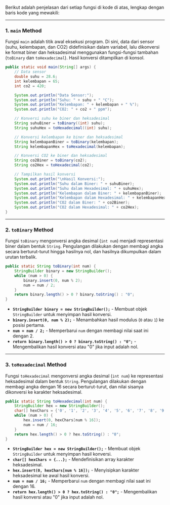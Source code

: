 Berikut adalah penjelasan dari setiap fungsi di kode di atas, lengkap dengan baris kode yang mewakili:

---

### 1. `main` Method
Fungsi `main` adalah titik awal eksekusi program. Di sini, data dari sensor (suhu, kelembapan, dan CO2) didefinisikan dalam variabel, lalu dikonversi ke format biner dan heksadesimal menggunakan fungsi-fungsi tambahan (`toBinary` dan `toHexadecimal`). Hasil konversi ditampilkan di konsol.

```java
public static void main(String[] args) {
    // Data sensor
    double suhu = 28.6;
    int kelembapan = 65;
    int co2 = 420;

    System.out.println("Data Sensor:");
    System.out.println("Suhu: " + suhu + " °C");
    System.out.println("Kelembapan: " + kelembapan + " %");
    System.out.println("CO2: " + co2 + " ppm");

    // Konversi suhu ke biner dan heksadesimal
    String suhuBiner = toBinary((int) suhu);
    String suhuHex = toHexadecimal((int) suhu);

    // Konversi kelembapan ke biner dan heksadesimal
    String kelembapanBiner = toBinary(kelembapan);
    String kelembapanHex = toHexadecimal(kelembapan);

    // Konversi CO2 ke biner dan heksadesimal
    String co2Biner = toBinary(co2);
    String co2Hex = toHexadecimal(co2);

    // Tampilkan hasil konversi
    System.out.println("\nHasil Konversi:");
    System.out.println("Suhu dalam Biner: " + suhuBiner);
    System.out.println("Suhu dalam Hexadesimal: " + suhuHex);
    System.out.println("Kelembapan dalam Biner: " + kelembapanBiner);
    System.out.println("Kelembapan dalam Hexadesimal: " + kelembapanHex);
    System.out.println("CO2 dalam Biner: " + co2Biner);
    System.out.println("CO2 dalam Hexadesimal: " + co2Hex);
}
```

---

### 2. `toBinary` Method
Fungsi `toBinary` mengonversi angka desimal (`int num`) menjadi representasi biner dalam bentuk `String`. Pengulangan dilakukan dengan membagi angka secara berturut-turut hingga hasilnya nol, dan hasilnya dikumpulkan dalam urutan terbalik.

```java
public static String toBinary(int num) {
    StringBuilder binary = new StringBuilder();
    while (num > 0) {
        binary.insert(0, num % 2);
        num = num / 2;
    }
    return binary.length() > 0 ? binary.toString() : "0";
}
```

- **`StringBuilder binary = new StringBuilder();`** - Membuat objek `StringBuilder` untuk menyimpan hasil konversi.
- **`binary.insert(0, num % 2);`** - Menambahkan hasil modulus (`0` atau `1`) ke posisi pertama.
- **`num = num / 2;`** - Memperbarui `num` dengan membagi nilai saat ini dengan 2.
- **`return binary.length() > 0 ? binary.toString() : "0";`** - Mengembalikan hasil konversi atau "0" jika input adalah nol.

---

### 3. `toHexadecimal` Method
Fungsi `toHexadecimal` mengonversi angka desimal (`int num`) ke representasi heksadesimal dalam bentuk `String`. Pengulangan dilakukan dengan membagi angka dengan 16 secara berturut-turut, dan nilai sisanya dikonversi ke karakter heksadesimal.

```java
public static String toHexadecimal(int num) {
    StringBuilder hex = new StringBuilder();
    char[] hexChars = {'0', '1', '2', '3', '4', '5', '6', '7', '8', '9', 'A', 'B', 'C', 'D', 'E', 'F'};
    while (num > 0) {
        hex.insert(0, hexChars[num % 16]);
        num = num / 16;
    }
    return hex.length() > 0 ? hex.toString() : "0";
}
```

- **`StringBuilder hex = new StringBuilder();`** - Membuat objek `StringBuilder` untuk menyimpan hasil konversi.
- **`char[] hexChars = {...};`** - Mendefinisikan array karakter heksadesimal.
- **`hex.insert(0, hexChars[num % 16]);`** - Menyisipkan karakter heksadesimal ke awal hasil konversi.
- **`num = num / 16;`** - Memperbarui `num` dengan membagi nilai saat ini dengan 16.
- **`return hex.length() > 0 ? hex.toString() : "0";`** - Mengembalikan hasil konversi atau "0" jika input adalah nol.